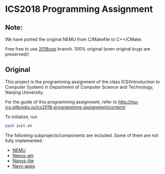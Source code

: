 
# ICS2018 Programming Assignment

## Note: 

We have ported the original NEMU from C/Makefile to C++/CMake. 

Free free to use [2018cpp](https://github.com/FluorineDog/hust-pa/tree/2018cpp/nemu) branch. 100% original (even original bugs are preserved)! 

## Original
This project is the programming assignment of the class ICS(Introduction to Computer System) in Department of Computer Science and Technology, Nanjing University.

For the guide of this programming assignment,
refer to http://nju-ics.gitbooks.io/ics2018-programming-assignment/content/

To initialize, run
```bash
bash init.sh
```

The following subprojects/components are included. Some of them are not fully implemented.
* [NEMU](https://github.com/NJU-ProjectN/nemu)
* [Nexus-am](https://github.com/NJU-ProjectN/nexus-am)
* [Nanos-lite](https://github.com/NJU-ProjectN/nanos-lite)
* [Navy-apps](https://github.com/NJU-ProjectN/navy-apps)
